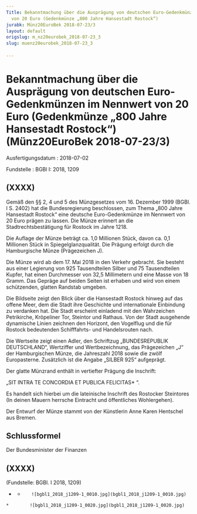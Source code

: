 ```yaml
---
Title: Bekanntmachung über die Ausprägung von deutschen Euro-Gedenkmünzen im Nennwert
  von 20 Euro (Gedenkmünze „800 Jahre Hansestadt Rostock“)
jurabk: Münz20EuroBek 2018-07-23/3
layout: default
origslug: m_nz20eurobek_2018-07-23_3
slug: muenz20eurobek_2018-07-23_3

---
```


# Bekanntmachung über die Ausprägung von deutschen Euro-Gedenkmünzen im Nennwert von 20 Euro (Gedenkmünze „800 Jahre Hansestadt Rostock“) (Münz20EuroBek 2018-07-23/3)

Ausfertigungsdatum
:   2018-07-02

Fundstelle
:   BGBl I: 2018, 1209


## (XXXX)

Gemäß den §§ 2, 4 und 5 des Münzgesetzes vom 16. Dezember 1999 (BGBl.
I S. 2402) hat die Bundesregierung beschlossen, zum Thema „800 Jahre
Hansestadt Rostock“ eine deutsche Euro-Gedenkmünze im Nennwert von 20
Euro prägen zu lassen. Die Münze erinnert an die
Stadtrechtsbestätigung für Rostock im Jahre 1218.

Die Auflage der Münze beträgt ca. 1,0 Millionen Stück, davon ca. 0,1
Millionen Stück in Spiegelglanzqualität. Die Prägung erfolgt durch die
Hamburgische Münze (Prägezeichen J).

Die Münze wird ab dem 17. Mai 2018 in den Verkehr gebracht. Sie
besteht aus einer Legierung von 925 Tausendteilen Silber und 75
Tausendteilen Kupfer, hat einen Durchmesser von 32,5 Millimetern und
eine Masse von 18 Gramm. Das Gepräge auf beiden Seiten ist erhaben und
wird von einem schützenden, glatten Randstab umgeben.

Die Bildseite zeigt den Blick über die Hansestadt Rostock hinweg auf
das offene Meer, dem die Stadt ihre Geschichte und internationale
Einbindung zu verdanken hat. Die Stadt erscheint einladend mit den
Wahrzeichen Petrikirche, Kröpeliner Tor, Steintor und Rathaus. Von der
Stadt ausgehende dynamische Linien zeichnen den Horizont, den
Vogelflug und die für Rostock bedeutenden Schifffahrts- und
Handelsrouten nach.

Die Wertseite zeigt einen Adler, den Schriftzug „BUNDESREPUBLIK
DEUTSCHLAND“, Wertziffer und Wertbezeichnung, das Prägezeichen „J“ der
Hamburgischen Münze, die Jahreszahl 2018 sowie die zwölf Europasterne.
Zusätzlich ist die Angabe „SILBER 925“ aufgeprägt.

Der glatte Münzrand enthält in vertiefter Prägung die Inschrift:

„SIT INTRA TE CONCORDIA
ET PUBLICA FELICITAS*             “.

Es handelt sich hierbei um die lateinische Inschrift des Rostocker
Steintores (In deinen Mauern herrsche Eintracht und öffentliches
Wohlergehen).

Der Entwurf der Münze stammt von der Künstlerin Anne Karen Hentschel
aus Bremen.


## Schlussformel

Der Bundesminister der Finanzen


## (XXXX)

(Fundstelle: BGBl. I 2018, 1209)


*    *        ![bgbl1_2018_j1209-1_0010.jpg](bgbl1_2018_j1209-1_0010.jpg)
    *        ![bgbl1_2018_j1209-1_0020.jpg](bgbl1_2018_j1209-1_0020.jpg)


